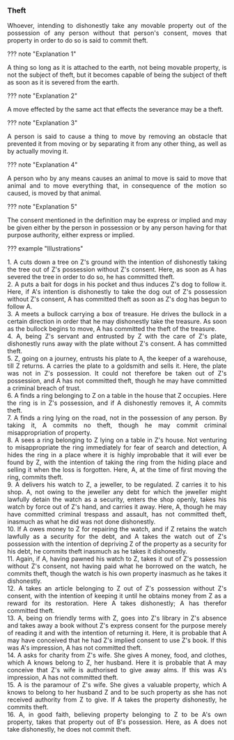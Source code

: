 ### Theft
<div style="text-align: justify">

Whoever, intending to dishonestly take any movable property out of the possession of any person without that person's consent, moves that property in order to do so is said to commit theft.

</div>

??? note "Explanation 1"
    <div style="text-align: justify"> A thing so long as it is attached to the earth, not being movable property, is not the subject of theft, but it becomes capable of being the subject of theft as soon as it is severed from the earth.

??? note "Explanation 2"
    <div style="text-align: justify"> A move effected by the same act that effects the severance may be a theft.

??? note "Explanation 3"
    <div style="text-align: justify"> A person is said to cause a thing to move by removing an obstacle that prevented it from moving or by separating it from any other thing, as well as by actually moving it.

??? note "Explanation 4"
    <div style="text-align: justify"> A person who by any means causes an animal to move is said to move that animal and to move everything that, in consequence of the motion so caused, is moved by that animal.

??? note "Explanation 5"
    <div style="text-align: justify"> The consent mentioned in the definition may be express or implied and may be given either by the person in possession or by any person having for that purpose authority, either express or implied.

??? example "Illustrations"
    <div style="text-align: justify"> 1. A cuts down a tree on Z's ground with the intention of dishonestly taking the tree out of Z's possession without Z's consent. Here, as soon as A has severed the tree in order to do so, he has committed theft.
    <div style="text-align: justify"> 2. A puts a bait for dogs in his pocket and thus induces Z's dog to follow it. Here, if A's intention is dishonestly to take the dog out of Z's possession without Z's consent, A has committed theft as soon as Z's dog has begun to follow A.
    <div style="text-align: justify"> 3. A meets a bullock carrying a box of treasure. He drives the bullock in a certain direction in order that he may dishonestly take the treasure. As soon as the bullock begins to move, A has committed the theft of the treasure.
    <div style="text-align: justify"> 4. A, being Z's servant and entrusted by Z with the care of Z's plate, dishonestly runs away with the plate without Z's consent. A has committed theft.
    <div style="text-align: justify"> 5. Z, going on a journey, entrusts his plate to A, the keeper of a warehouse, till Z returns. A carries the plate to a goldsmith and sells it. Here, the plate was not in Z's possession. It could not therefore be taken out of Z's possession, and A has not committed theft, though he may have committed a criminal breach of trust.
    <div style="text-align: justify"> 6. A finds a ring belonging to Z on a table in the house that Z occupies. Here the ring is in Z's possession, and if A dishonestly removes it, A commits theft.
    <div style="text-align: justify"> 7. A finds a ring lying on the road, not in the possession of any person. By taking it, A commits no theft, though he may commit criminal misappropriation of property.
    <div style="text-align: justify"> 8. A sees a ring belonging to Z lying on a table in Z's house. Not venturing to misappropriate the ring immediately for fear of search and detection, A hides the ring in a place where it is highly improbable that it will ever be found by Z, with the intention of taking the ring from the hiding place and selling it when the loss is forgotten. Here, A, at the time of first moving the ring, commits theft.
    <div style="text-align: justify"> 9. A delivers his watch to Z, a jeweller, to be regulated. Z carries it to his shop. A, not owing to the jeweller any debt for which the jeweller might lawfully detain the watch as a security, enters the shop openly, takes his watch by force out of Z's hand, and carries it away. Here, A, though he may have committed criminal trespass and assault, has not committed theft, inasmuch as what he did was not done dishonestly.
    <div style="text-align: justify"> 10. If A owes money to Z for repairing the watch, and if Z retains the watch lawfully as a security for the debt, and A takes the watch out of Z's possession with the intention of depriving Z of the property as a security for his debt, he commits theft inasmuch as he takes it dishonestly.
    <div style="text-align: justify"> 11. Again, if A, having pawned his watch to Z, takes it out of Z's possession without Z's consent, not having paid what he borrowed on the watch, he commits theft, though the watch is his own property inasmuch as he takes it dishonestly.
    <div style="text-align: justify"> 12. A takes an article belonging to Z out of Z's possession without Z's consent, with the intention of keeping it until he obtains money from Z as a reward for its restoration. Here A takes dishonestly; A has therefor committed theft.
    <div style="text-align: justify"> 13. A, being on friendly terms with Z, goes into Z's library in Z's absence and takes away a book without Z's express consent for the purpose merely of reading it and with the intention of returning it. Here, it is probable that A may have conceived that he had Z's implied consent to use Z's book. If this was A's impression, A has not committed theft.
    <div style="text-align: justify"> 14. A asks for charity from Z's wife. She gives A money, food, and clothes, which A knows belong to Z, her husband. Here it is probable that A may conceive that Z's wife is authorised to give away alms. If this was A's impression, A has not committed theft.
    <div style="text-align: justify"> 15. A is the paramour of Z's wife. She gives a valuable property, which A knows to belong to her husband Z and to be such property as she has not received authority from Z to give. If A takes the property dishonestly, he commits theft.
    <div style="text-align: justify"> 16. A, in good faith, believing property belonging to Z to be A's own property, takes that property out of B's possession. Here, as A does not take dishonestly, he does not commit theft.
